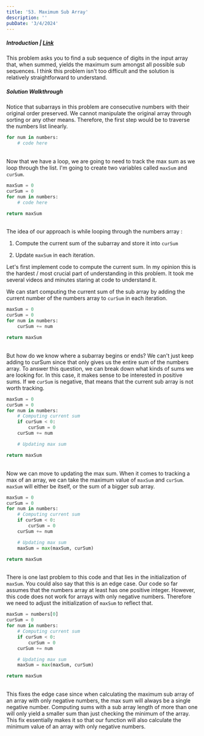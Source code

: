 ```yaml
---
title: '53. Maximum Sub Array'
description: ''
pubDate: '3/4/2024'
---
```


##### Introduction | [Link](https://leetcode.com/problems/maximum-subarray/description/)
This problem asks you to find a sub sequence of digits in the input array that, when summed, yields the maximum sum amongst all possible sub sequences. I think this problem isn't too difficult and the solution is relatively straightforward to understand.

##### Solution Walkthrough
Notice that subarrays in this problem are consecutive numbers with their original order preserved. We cannot manipulate the original array through sorting or any other means. Therefore, the first step would be to traverse the numbers list linearly.  

```python
for num in numbers:
    # code here
```

<br/>Now that we have a loop, we are going to need to track the max sum as we loop through the list. I'm going to create two variables called `maxSum` and `curSum`.

```python
maxSum = 0 
curSum = 0
for num in numbers: 
    # code here

return maxSum 
```

<br> The idea of our approach is while looping through the numbers array : 

 1. Compute the current sum of the subarray and store it into `curSum`

 2. Update `maxSum` in each iteration.

Let's first implement code to compute the current sum. In my opinion this is the hardest / most crucial part of understanding in this problem. It took me several videos and minutes staring at code to understand it. 

We can start computing the current sum of the sub array by adding the current number of the numbers array to `curSum` in each iteration. 

```python
maxSum = 0 
curSum = 0 
for num in numbers: 
    curSum += num

return maxSum 
```

<br> But how do we know where a subarray begins or ends? We can't just keep adding to curSum since that only gives us the entire sum of the numbers array. To answer this question, we can break down what kinds of sums we are looking for. In this case, it makes sense to be interested in positive sums. If we `curSum` is negative, that means that the current sub array is not worth tracking.

```python
maxSum = 0 
curSum = 0 
for num in numbers: 
    # Computing current sum
    if curSum < 0:
        curSum = 0
    curSum += num

    # Updating max sum

return maxSum 
```

<br>Now we can move to updating the max sum. When it comes to tracking a max of an array, we can take the maximum value of `maxSum` and `curSum`. `maxSum` will either be itself, or the sum of a bigger sub array.

```python
maxSum = 0 
curSum = 0 
for num in numbers: 
    # Computing current sum
    if curSum < 0:
        curSum = 0
    curSum += num

    # Updating max sum
    maxSum = max(maxSum, curSum)

return maxSum 
```

<br>There is one last problem to this code and that lies in the initialization of `maxSum`. You could also say that this is an edge case. Our code so far assumes that the numbers array at least has one positive integer. However, this code does not work for arrays with only negative numbers. Therefore we need to adjust the initialization of `maxSum` to reflect that. 

```python
maxSum = numbers[0] 
curSum = 0 
for num in numbers: 
    # Computing current sum
    if curSum < 0:
        curSum = 0
    curSum += num

    # Updating max sum
    maxSum = max(maxSum, curSum)

return maxSum 
```

<br>This fixes the edge case since when calculating the maximum sub array of an array with only negative numbers, the max sum will always be a single negative number. Computing sums with a sub array length of more than one will only yield a smaller sum than just checking the minimum of the array. This fix essentially makes it so that our function will also calculate the minimum value of an array with only negative numbers.